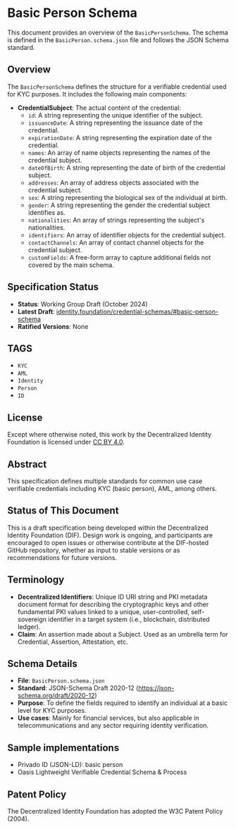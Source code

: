 # Basic Person Schema

This document provides an overview of the `BasicPersonSchema`. The schema is defined in the `BasicPerson.schema.json` file and follows the JSON Schema standard.

## Overview
The `BasicPersonSchema` defines the structure for a verifiable credential used for KYC purposes. It includes the following main components:

- **CredentialSubject**: The actual content of the credential:
  - `id`: A string representing the unique identifier of the subject.
  - `issuanceDate`: A string representing the issuance date of the credential.
  - `expirationDate`: A string representing the expiration date of the credential.
  - `names`: An array of name objects representing the names of the credential subject.
  - `dateOfBirth`: A string representing the date of birth of the credential subject.
  - `addresses`: An array of address objects associated with the credential subject.
  - `sex`: A string representing the biological sex of the individual at birth.
  - `gender`: A string representing the gender the credential subject identifies as.
  - `nationalities`: An array of strings representing the subject's nationalities.
  - `identifiers`: An array of identifier objects for the credential subject.
  - `contactChannels`: An array of contact channel objects for the credential subject.
  - `customFields`: A free-form array to capture additional fields not covered by the main schema.

## Specification Status
- **Status**: Working Group Draft (October 2024)
- **Latest Draft**: [identity.foundation/credential-schemas/#basic-person-schema](https://identity.foundation/credential-schemas/#basic-person-schema)
- **Ratified Versions**: None


## TAGS

- `KYC`
- `AML`
- `Identity`
- `Person`
- `ID`

## License
Except where otherwise noted, this work by the Decentralized Identity Foundation is licensed under [CC BY 4.0](https://creativecommons.org/licenses/by/4.0/).

## Abstract
This specification defines multiple standards for common use case verifiable credentials including KYC (basic person), AML, among others.

## Status of This Document
This is a draft specification being developed within the Decentralized Identity Foundation (DIF). Design work is ongoing, and participants are encouraged to open issues or otherwise contribute at the DIF-hosted GitHub repository, whether as input to stable versions or as recommendations for future versions.

## Terminology
- **Decentralized Identifiers**: Unique ID URI string and PKI metadata document format for describing the cryptographic keys and other fundamental PKI values linked to a unique, user-controlled, self-sovereign identifier in a target system (i.e., blockchain, distributed ledger).
- **Claim**: An assertion made about a Subject. Used as an umbrella term for Credential, Assertion, Attestation, etc.

## Schema Details
- **File**: `BasicPerson.schema.json`
- **Standard**: JSON-Schema Draft 2020-12 (https://json-schema.org/draft/2020-12)
- **Purpose**: To define the fields required to identify an individual at a basic level for KYC purposes.
- **Use cases**: Mainly for financial services, but also applicable in telecommunications and any sector requiring identity verification.

## Sample implementations
- Privado ID (JSON-LD): basic person
- Oasis Lightweight Verifiable Credential Schema & Process


## Patent Policy
The Decentralized Identity Foundation has adopted the W3C Patent Policy (2004).
